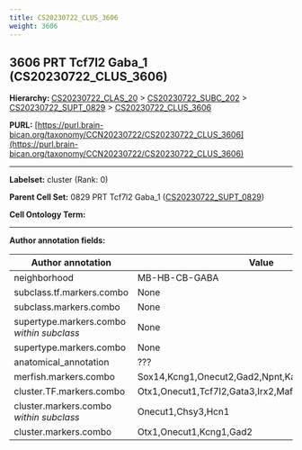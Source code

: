 ```yaml
---
title: CS20230722_CLUS_3606
weight: 3606
---
```

## 3606 PRT Tcf7l2 Gaba_1 (CS20230722_CLUS_3606)
<b>Hierarchy: </b>
[CS20230722_CLAS_20](../CS20230722_CLAS_20) >
[CS20230722_SUBC_202](../CS20230722_SUBC_202) >
[CS20230722_SUPT_0829](../CS20230722_SUPT_0829) >
[CS20230722_CLUS_3606](../CS20230722_CLUS_3606)

**PURL:** [https://purl.brain-bican.org/taxonomy/CCN20230722/CS20230722_CLUS_3606](https://purl.brain-bican.org/taxonomy/CCN20230722/CS20230722_CLUS_3606)

---


**Labelset:** cluster (Rank: 0)

**Parent Cell Set:** 0829 PRT Tcf7l2 Gaba_1 ([CS20230722_SUPT_0829](../CS20230722_SUPT_0829))



**Cell Ontology Term:** 

[MARKER GENES.]: #


---

[TRANSFERRED ANNOTATIONS.]: #


[AUTHOR ANNOTATION FIELDS.]: #


**Author annotation fields:**

| Author annotation | Value |
|-------------------|-------|
|neighborhood|MB-HB-CB-GABA|
|subclass.tf.markers.combo|None|
|subclass.markers.combo|None|
|supertype.markers.combo _within subclass_|None|
|supertype.markers.combo|None|
|anatomical_annotation|???|
|merfish.markers.combo|Sox14,Kcng1,Onecut2,Gad2,Npnt,Kazald1,Mpped2,Nwd2|
|cluster.TF.markers.combo|Otx1,Onecut1,Tcf7l2,Gata3,Irx2,Maf|
|cluster.markers.combo _within subclass_|Onecut1,Chsy3,Hcn1|
|cluster.markers.combo|Otx1,Onecut1,Kcng1,Gad2|
